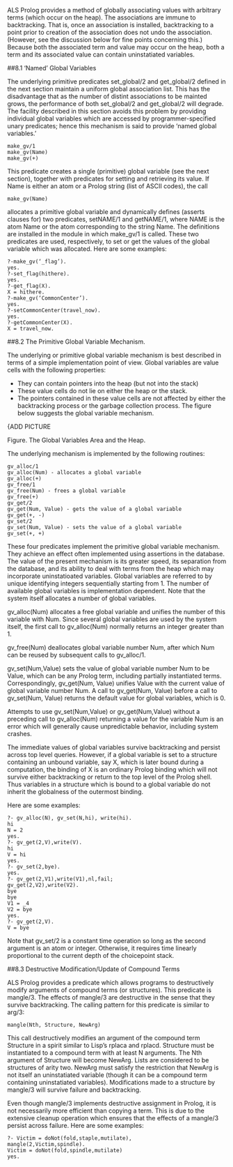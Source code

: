 ALS Prolog provides a method of globally associating values with arbitrary terms
(which occur on the heap).  The associations are immune to backtracking. That is,
once an association is installed, backtracking to a point prior to creation of the association does not undo the association. (However, see the discussion below for fine
points concerning this.) Because both the associated term and value may occur on
the heap, both a term and its associated value can contain uninstatiated variables.

##8.1 ‘Named’ Global Variables

The underlying primitive predicates set_global/2 and get_global/2 defined in the
next section maintain a uniform global association list. This has the disadvantage
that as the number of distint associations to be mainted grows, the performance of
both set_global/2 and get_global/2 will degrade. The facility described in this section avoids this problem by providing individual global variables which are accessed by programmer-specified unary predicates; hence this mechanism is said to provide ‘named global variables.’
````
make_gv/1
make_gv(Name)
make_gv(+)
````
This predicate creates a single (primitive) global variable (see the next section), together with predicates for setting and retrieving its value. If Name is either an
atom or a Prolog string (list of ASCII codes), the call

    make_gv(Name)

allocates a primitive global variable and dynamically defines (asserts clauses for)
two predicates, setNAME/1 and getNAME/1, where NAME is the atom Name or the
atom corresponding to the string Name. The definitions are installed in the module
in which make_gv/1 is called. These two predicates are used, respectively, to set
or get the values of the global variable which was allocated. Here are some examples:
````
?-make_gv(‘_flag’).
yes.
?-set_flag(hithere).
yes.
?-get_flag(X).
X = hithere.
?-make_gv(‘CommonCenter’).
yes.
?-setCommonCenter(travel_now).
yes.
?-getCommonCenter(X).
X = travel_now.
````

##8.2 The Primitive Global Variable Mechanism.

The underlying or primitive global variable mechanism is best described in terms
of a simple implementation point of view. Global variables are value cells with the
following properties:
* They can contain pointers into the heap (but not into the stack)
* These value cells do not lie on either the heap or the stack.
* The pointers contained in these value cells are not affected by either the
backtracking process or the garbage collection process.
The figure below suggests the global variable mechanism.

{ADD PICTURE

Figure. The Global Variables Area and the Heap.

The underlying mechanism is implemented by the following routines:
````
gv_alloc/1
gv_alloc(Num) - allocates a global variable
gv_alloc(+)
gv_free/1
gv_free(Num) - frees a global variable
gv_free(+)
gv_get/2
gv_get(Num, Value) - gets the value of a global variable
gv_get(+, -)
gv_set/2
gv_set(Num, Value) - sets the value of a global variable
gv_set(+, +)
````
These four predicates implement the primitive global variable mechanism. They
achieve an effect often implemented using assertions in the database. The value of
the present mechanism is its greater speed, its separation from the database, and its
ability to deal with terms from the heap which may incorporate uninstatioated variables. Global variables are referred to by unique identifying integers sequentially
starting from 1. The number of available global variables is implementation dependent. Note that the system itself allocates a number of global variables.

gv_alloc(Num) allocates a free global variable and unifies the number of this variable with Num. Since several global variables are used by the system itself, the first call to gv_alloc(Num) normally returns an integer greater than 1. 

gv_free(Num) deallocates global variable number Num, after which Num can be reused by subsequent calls to gv_alloc/1. 

gv_set(Num,Value) sets the value of global variable number Num to be Value, which can be any Prolog term, including partially instantiated terms. Correspondingly, gv_get(Num, Value) unifies Value with the current value of global variable number Num. A call to gv_get(Num, Value) before a call
to gv_set(Num, Value) returns the default value for global variables, which is 0.

Attempts to use gv_set(Num,Value) or gv_get(Num,Value) without a preceding call to gv_alloc(Num) returning a value for the variable Num is an error which will generally cause unpredictable behavior, including system crashes.

The immediate values of global variables survive backtracking and persist across
top level queries. However, if a global variable is set to a structure containing an
unbound variable, say X, which is later bound during a computation, the binding of
X is an ordinary Prolog binding which will not survive either backtracking or return
to the top level of the Prolog shell. Thus variables in a structure which is bound to a global variable do not inherit the globalness of the outermost binding.

Here are some examples:
````
?- gv_alloc(N), gv_set(N,hi), write(hi).
hi
N = 2
yes.
?- gv_get(2,V),write(V).
hi
V = hi
yes.
?- gv_set(2,bye).
yes.
?- gv_get(2,V1),write(V1),nl,fail;
gv_get(2,V2),write(V2).
bye
bye
V1 = _4
V2 = bye
yes.
?- gv_get(2,V).
V = bye
````
Note that gv_set/2 is a constant time operation so long as the second argument
is an atom or integer. Otherwise, it requires time linearly proportional to the current
depth of the choicepoint stack.

##8.3 Destructive Modification/Update of Compound Terms

ALS Prolog provides a predicate which allows programs to destructively modify arguments of compound terms (or structures). This predicate is mangle/3. The
effects of mangle/3 are destructive in the sense that they survive backtracking. The
calling pattern for this predicate is similar to arg/3:

    mangle(Nth, Structure, NewArg)

This call destructively modifies an argument of the compound term Structure
in a spirit similar to Lisp’s rplaca and rplacd. Structure must be instantiated to a compound term with at least N arguments. The Nth argument of Structure will become NewArg. Lists are considered to be structures of arity two.
NewArg must satisfy the restriction that NewArg is not itself an uninstatiated variable
(though it can be a compound term containing uninstatiated variables). Modifications made to a structure by mangle/3 will survive failure and backtracking.

Even though mangle/3 implements destructive assignment in Prolog, it is not
necessarily more efficient than copying a term. This is due to the extensive cleanup
operation which ensures that the effects of a mangle/3 persist across failure.
Here are some examples:
````
?- Victim = doNot(fold,staple,mutilate),
mangle(2,Victim,spindle).
Victim = doNot(fold,spindle,mutilate)
yes.
````


